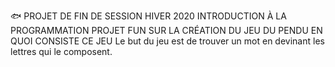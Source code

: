 :fish: PROJET DE FIN DE SESSION HIVER 2020 INTRODUCTION À LA PROGRAMMATION
PROJET FUN SUR LA CRÉATION DU JEU DU PENDU
EN QUOI CONSISTE CE JEU
Le but du jeu est de trouver un mot en devinant les lettres qui le composent.
